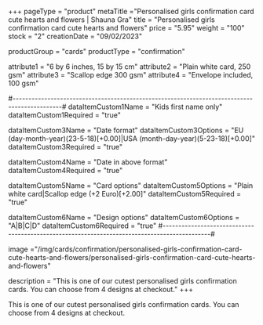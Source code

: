 +++
pageType = "product"
metaTitle ="Personalised girls confirmation card cute hearts and flowers | Shauna Gra"
title = "Personalised girls confirmation card cute hearts and flowers"
price = "5.95"
weight = "100"
stock = "2"
creationDate = "09/02/2023"

productGroup = "cards"
productType = "confirmation"
 
attribute1 = "6 by 6 inches, 15 by 15 cm" 
attribute2 = "Plain white card, 250 gsm"
attribute3 = "Scallop edge 300 gsm"
attribute4 = "Envelope included, 100 gsm"

#---------------------------------------------------------------------------------------------#
dataItemCustom1Name = "Kids first name only"
dataItemCustom1Required = "true"

dataItemCustom3Name = "Date format"
dataItemCustom3Options = "EU (day-month-year)(23-5-18)[+0.00]|USA (month-day-year)(5-23-18)[+0.00]"
dataItemCustom3Required = "true"

dataItemCustom4Name = "Date in above format"
dataItemCustom4Required = "true"

dataItemCustom5Name = "Card options"
dataItemCustom5Options = "Plain white card|Scallop edge (+2 Euro)[+2.00]"
dataItemCustom5Required = "true"

dataItemCustom6Name = "Design options"
dataItemCustom6Options = "A|B|C|D"
dataItemCustom6Required = "true"
#---------------------------------------------------------------------------------------------#
 
image ="/img/cards/confirmation/personalised-girls-confirmation-card-cute-hearts-and-flowers/personalised-girls-confirmation-card-cute-hearts-and-flowers"
 
description = "This is one of our cutest personalised girls confirmation cards. You can choose from 4 designs at checkout."
+++

This is one of our cutest personalised girls confirmation cards. You can choose from 4 designs at checkout.
